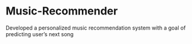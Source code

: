 # Music-Recommender
Developed a personalized music recommendation system with a goal of predicting user’s next song
